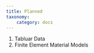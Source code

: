 ```yaml
---
title: Planned
taxonomy:
    category: docs
---
```


1. Tabluar Data
2. Finite Element Material Models
